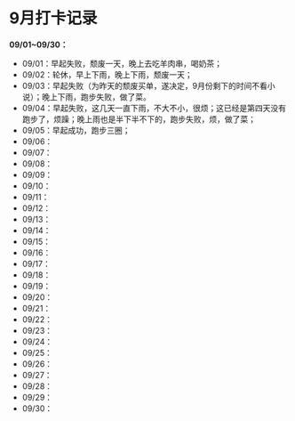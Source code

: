 # 9月打卡记录

**09/01~09/30：**

- 09/01：早起失败，颓废一天，晚上去吃羊肉串，喝奶茶；
- 09/02：轮休，早上下雨，晚上下雨，颓废一天；
- 09/03：早起失败（为昨天的颓废买单，遂决定，9月份剩下的时间不看小说）；晚上下雨，跑步失败，做了菜。
- 09/04：早起失败，这几天一直下雨，不大不小，很烦；这已经是第四天没有跑步了，烦躁；晚上雨也是半下半不下的，跑步失败，烦，做了菜；
- 09/05：早起成功，跑步三圈；
- 09/06：
- 09/07：
- 09/08：
- 09/09：
- 09/10：
- 09/11：
- 09/12：
- 09/13：
- 09/14：
- 09/15：
- 09/16：
- 09/17：
- 09/18：
- 09/19：
- 09/20：
- 09/21：
- 09/22：
- 09/23：
- 09/24：
- 09/25：
- 09/26：
- 09/27：
- 09/28：
- 09/29：
- 09/30：